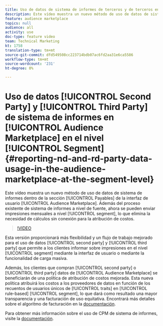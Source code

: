 ```yaml
---
title: Uso de datos de sistema de informes de terceros y de terceros en Audience Marketplace a nivel de segmento
description: Este vídeo muestra un nuevo método de uso de datos de sistema de informes en la sección Cuentas a Pagar de la interfaz de usuario del Audience Marketplace. Además del proceso existente de sistema de informes de fuentes, ahora se pueden enviar impresiones mensuales a nivel de segmento, lo que elimina la necesidad de realizar cálculos sin conexión para la atribución de costes.
feature: audience marketplace
topics: null
audience: all
activity: use
doc-type: feature video
team: Technical Marketing
kt: 1758
translation-type: tm+mt
source-git-commit: dfd549508cc223714bdb07ac6fd2aa31e6ca5586
workflow-type: tm+mt
source-wordcount: '231'
ht-degree: 0%

---
```



# Uso de datos [!UICONTROL Second Party] y [!UICONTROL Third Party] de sistema de informes en [!UICONTROL Audience Marketplace] en el nivel [!UICONTROL Segment] {#reporting-nd-and-rd-party-data-usage-in-the-audience-marketplace-at-the-segment-level}

Este vídeo muestra un nuevo método de uso de datos de sistema de informes dentro de la sección [!UICONTROL Payables] de la interfaz de usuario [!UICONTROL Audience Marketplace]. Además del proceso existente de sistema de informes a nivel de fuente, ahora se pueden enviar impresiones mensuales a nivel [!UICONTROL segment], lo que elimina la necesidad de cálculos sin conexión para la atribución de costos.

>[!VIDEO](https://video.tv.adobe.com/v/25522/?quality=12)

Esta versión proporcionará más flexibilidad y un flujo de trabajo mejorado para el uso de datos [!UICONTROL second party] y [!UICONTROL third party] que permite a los clientes informar sobre impresiones en el nivel [!UICONTROL segment] mediante la interfaz de usuario o mediante la funcionalidad de carga masiva.

Además, los clientes que compran [!UICONTROL second party] o [!UICONTROL third party] datos de [!UICONTROL Audience Marketplace] se beneficiarán de una política de atribución de costos mejorada. Esta nueva política atribuirá los costos a los proveedores de datos en función de los recuentos de usuarios únicos de [!UICONTROL traits] en [!UICONTROL rule-based] [!UICONTROL segment], lo que dará como resultado una mayor transparencia y una facturación de uso equitativa. Encontrará más detalles sobre el algoritmo de facturación en la [documentación](https://experiencecloud.adobe.com/resources/help/en_US/aam/marketplace_cpm_billing.html).

Para obtener más información sobre el uso de CPM de sistema de informes, visite la [documentación](https://experiencecloud.adobe.com/resources/help/en_US/aam/t_marketplace_report_cpm_usage.html).